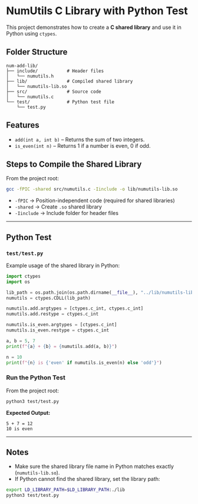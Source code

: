 # NumUtils C Library with Python Test

This project demonstrates how to create a **C shared library** and use it in Python using `ctypes`.

## Folder Structure

```
num-add-lib/
├── include/           # Header files
│   └── numutils.h
├── lib/               # Compiled shared library
│   └── numutils-lib.so
├── src/               # Source code
│   └── numutils.c
└── test/              # Python test file
    └── test.py
```

## Features

* `add(int a, int b)` – Returns the sum of two integers.
* `is_even(int n)` – Returns 1 if a number is even, 0 if odd.

## Steps to Compile the Shared Library

From the project root:

```bash
gcc -fPIC -shared src/numutils.c -Iinclude -o lib/numutils-lib.so
```

* `-fPIC` → Position-independent code (required for shared libraries)
* `-shared` → Create `.so` shared library
* `-Iinclude` → Include folder for header files

---

## Python Test

### `test/test.py`

Example usage of the shared library in Python:

```python
import ctypes
import os

lib_path = os.path.join(os.path.dirname(__file__), "../lib/numutils-lib.so")
numutils = ctypes.CDLL(lib_path)

numutils.add.argtypes = [ctypes.c_int, ctypes.c_int]
numutils.add.restype = ctypes.c_int

numutils.is_even.argtypes = [ctypes.c_int]
numutils.is_even.restype = ctypes.c_int

a, b = 5, 7
print(f"{a} + {b} = {numutils.add(a, b)}")

n = 10
print(f"{n} is {'even' if numutils.is_even(n) else 'odd'}")
```

### Run the Python Test

From the project root:

```bash
python3 test/test.py
```

**Expected Output:**

```
5 + 7 = 12
10 is even
```

---

## Notes

* Make sure the shared library file name in Python matches exactly (`numutils-lib.so`).
* If Python cannot find the shared library, set the library path:

```bash
export LD_LIBRARY_PATH=$LD_LIBRARY_PATH:./lib
python3 test/test.py
```
